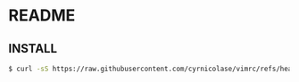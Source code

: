 # README

## INSTALL

```bash
$ curl -sS https://raw.githubusercontent.com/cyrnicolase/vimrc/refs/heads/main/install.sh | bash
```
